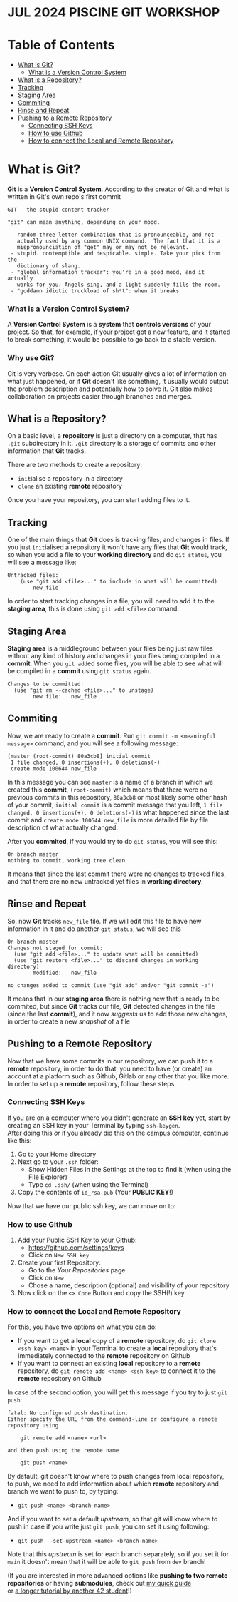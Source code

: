 # JUL 2024 PISCINE GIT WORKSHOP

# Table of Contents
- [What is Git?](#what-is-git)
    - [What is a Version Control System](#what-is-a-version-control-system)
- [What is a Repository?](#what-is-a-repository)
- [Tracking](#tracking)
- [Staging Area](#staging-area)
- [Commiting](#commiting)
- [Rinse and Repeat](#rinse-and-repeat)
- [Pushing to a Remote Repository](#pushing-to-a-remote-repository)
    - [Connecting SSH Keys](#connecting-ssh-keys)
    - [How to use Github](#how-to-use-github)
    - [How to connect the Local and Remote Repository](#how-to-connect-the-local-and-remote-repository)

# What is Git?
**Git** is a **Version Control System**. According to the creator of Git and what is written in Git's own repo's first commit
```
GIT - the stupid content tracker

"git" can mean anything, depending on your mood.

 - random three-letter combination that is pronounceable, and not
   actually used by any common UNIX command.  The fact that it is a
   mispronounciation of "get" may or may not be relevant.
 - stupid. contemptible and despicable. simple. Take your pick from the
   dictionary of slang.
 - "global information tracker": you're in a good mood, and it actually
   works for you. Angels sing, and a light suddenly fills the room. 
 - "goddamn idiotic truckload of sh*t": when it breaks
```

### What is a Version Control System?
A **Version Control System** is a **system** that **controls versions** of your project. So that, for example, if your project got a new feature, and it started to break something, it would be possible to go back to a stable version.

### Why use Git?
Git is very verbose. On each action Git usually gives a lot of information on what just happened, or if **Git** doesn't like something, it usually would output the problem description and potentially how to solve it.
Git also makes collaboration on projects easier through branches and merges.

## What is a Repository?
On a basic level, a **repository** is just a directory on a computer, that has `.git` subdirectory in it. `.git` directory is a storage of commits and other information that **Git** tracks.

There are two methods to create a repository:
- `init`ialise a repository in a directory
- `clone` an existing **remote** repository

Once you have your repository, you can start adding files to it.

## Tracking
One of the main things that **Git** does is tracking files, and changes in files. If you just `init`ialised a repository it won't have any files that **Git** would track, so when you add a file to your **working directory** and do `git status`, you will see a message like:
```
Untracked files:
    (use "git add <file>..." to include in what will be committed)
        new_file
```

In order to start tracking changes in a file, you will need to add it to the **staging area**, this is done using `git add <file>` command.

## Staging Area
**Staging area** is a middleground between your files being just raw files without any kind of history and changes in your files being compiled in a **commit**. When you `git add`ed some files, you will be able to see what will be compiled in a **commit** using `git status` again.
```
Changes to be committed:
  (use "git rm --cached <file>..." to unstage)
        new file:   new_file
```

## Commiting
Now, we are ready to create a **commit**. Run `git commit -m <meaningful message>` command, and you will see a following message:
```
[master (root-commit) 80a3cb8] initial commit
 1 file changed, 0 insertions(+), 0 deletions(-)
 create mode 100644 new_file
```

In this message you can see `master` is a name of a branch in which we created this **commit**, `(root-commit)` which means that there were no previous commits in this repository, `80a3cb8` or most likely some other hash of your commit, `initial commit` is a commit message that you left, `1 file changed, 0 insertions(+), 0 deletions(-)` is what happened since the last commit and `create mode 100644 new_file` is more detailed file by file description of what actually changed.

After you **commited**, if you would try to do `git status`, you will see this:
```
On branch master
nothing to commit, working tree clean
```

It means that since the last commit there were no changes to tracked files, and that there are no new untracked yet files in **working directory**.

## Rinse and Repeat
So, now **Git** tracks `new_file` file. If we will edit this file to have new information in it and do another `git status`, we will see this
```
On branch master
Changes not staged for commit:
  (use "git add <file>..." to update what will be committed)
  (use "git restore <file>..." to discard changes in working directory)
        modified:   new_file

no changes added to commit (use "git add" and/or "git commit -a")
```

It means that in our **staging area** there is nothing new that is ready to be commited, but since **Git** tracks our file, **Git** detected changes in the file (since the last **commit**), and it now *suggests* us to add those new changes, in order to create a new *snapshot* of a file

## Pushing to a Remote Repository
Now that we have some commits in our repository, we can push it to a **remote** repository, in order to do that, you need to have (or create) an account at a platform such as Github, Gitlab or any other that you like more. In order to set up a **remote** repository, follow these steps

### Connecting SSH Keys
If you are on a computer where you didn't generate an **SSH key** yet, start by creating an SSH key in your Terminal by typing `ssh-keygen`.\
After doing this *or* if you already did this on the campus computer, continue like this:
1. Go to your Home directory
2. Next go to your `.ssh` folder:
   - Show Hidden Files in the Settings at the top to find it (when using the File Explorer)
   - Type `cd .ssh/` (when using the Terminal)
3. Copy the contents of `id_rsa.pub` (Your **PUBLIC KEY**!)

Now that we have our public ssh key, we can move on to:
### How to use Github
1. Add your Public SSH Key to your Github:
    - https://github.com/settings/keys
    - Click on `New SSH key`
2. Create your first Repository:
   - Go to the *Your Repositories* page
   - Click on `New`
   - Chose a name, description (optional) and visibility of your repository
3. Now click on the `<> Code` Button and copy the SSH(!) key

### How to connect the Local and Remote Repository
For this, you have two options on what you can do:
- If you want to get a **local** copy of a **remote** repository, do `git clone <ssh key> <name>` in your Terminal to create a **local** repository that's immediately connected to the **remote** repository on Github
- If you want to connect an existing **local** repository to a **remote** repository, do `git remote add <name> <ssh key>` to connect it to the **remote** repository on Github

In case of the second option, you will get this message if you try to just `git push`:
```
fatal: No configured push destination.
Either specify the URL from the command-line or configure a remote repository using

    git remote add <name> <url>

and then push using the remote name

    git push <name>
```

By default, git doesn't know where to push changes from local repository, to push, we need to add information about which **remote** repository and branch we want to push to, by typing:
- `git push <name> <branch-name>`

And if you want to set a default *upstream*, so that git will know where to push in case if you write just `git push`, you can set it using following:
- `git push --set-upstream <name> <branch-name>`

Note that this *upstream* is set for each branch separately, so if you set it for `main` it doesn't mean that it will be able to `git push` from `dev` branch!

(If you are interested in more advanced options like **pushing to two remote repositories** or having **submodules**, check out [my quick guide](https://github.com/CottonKiwii/42_CommonCore/blob/main/How_To_Git_Gud.md)\
or [a longer tutorial by another 42 student](https://github.com/francisrafal/42-connect-multiple-remotes-tutorial)!)
